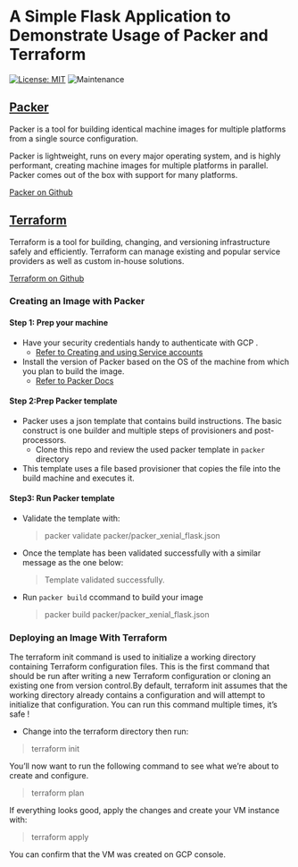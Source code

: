 # A Simple Flask Application to Demonstrate Usage of Packer and Terraform

[![License: MIT](https://img.shields.io/badge/License-MIT-yellow.svg)](https://opensource.org/licenses/MIT) ![Maintenance](https://img.shields.io/maintenance/yes/2019.svg)

## [Packer](https://www.packer.io/)

Packer is a tool for building identical machine images for multiple platforms from a single source configuration.

Packer is lightweight, runs on every major operating system, and is highly performant, creating machine images for multiple platforms in parallel. Packer comes out of the box with support for many platforms.

[Packer on Github](https://github.com/hashicorp/packer)

## [Terraform](https://www.terraform.io/)

Terraform is a tool for building, changing, and versioning infrastructure safely and efficiently. Terraform can manage existing and popular service providers as well as custom in-house solutions.

[Terraform on Github](https://github.com/hashicorp/terraform)

### Creating an Image with Packer

#### Step 1: Prep your machine

* Have your security credentials handy to authenticate with GCP .
  * [Refer to  Creating and using Service accounts](https://cloud.google.com/iam/docs/understanding-service-accounts)
* Install the version of Packer based on the OS of the machine from which you plan to build the image.
  * [Refer to Packer Docs](https://www.packer.io/docs/install/index.html)

#### Step 2:Prep Packer template

* Packer uses a json template that contains build instructions. The basic construct is one builder and multiple steps of provisioners and post-processors.
  * Clone this repo and review the used packer template in `packer` directory
* This template uses a  file based provisioner that copies the file into the build machine and executes it.

#### Step3: Run Packer template

* Validate the template with:
  > packer validate packer/packer_xenial_flask.json
* Once the template has been validated successfully with a similar message as the one below:
  > Template validated successfully.
* Run `packer build` ccommand to build your image
  > packer build packer/packer_xenial_flask.json

### Deploying an Image With Terraform

The terraform init command is used to initialize a working directory containing Terraform configuration files. This is the first command that should be run after writing a new Terraform configuration or cloning an existing one from version control.By default, terraform init assumes that the working directory already contains a configuration and will attempt to initialize that configuration. You can run this command multiple times, it’s safe !

* Change into the terraform directory then run:

> terraform init

You’ll now want to run the following command to see what we’re about to create and configure.

> terraform plan

If everything looks good, apply the changes and create your VM instance with:

> terraform apply

You can confirm that the VM was created on GCP console.
